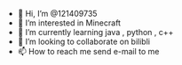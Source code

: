 - 👋 Hi, I’m @121409735
- 👀 I’m interested in Minecraft
- 🌱 I’m currently learning java , python , c++
- 💞️ I’m looking to collaborate on bilibli
- 📫 How to reach me send e-mail to me

<!---
121409735/121409735 is a ✨ special ✨ repository because its `README.md` (this file) appears on your GitHub profile.
You can click the Preview link to take a look at your changes.
--->
